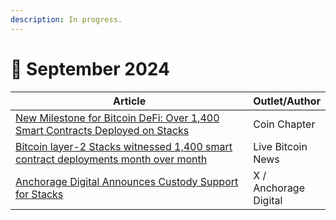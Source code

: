 ```yaml
---
description: In progress.
---
```


# 🔸 September 2024

<table><thead><tr><th width="471">Article</th><th>Outlet/Author</th></tr></thead><tbody><tr><td><a href="https://coinchapter.com/new-milestone-for-bitcoin-defi-over-1400-smart-contracts-deployed-on-stacks-even-before-major-upgrade/">New Milestone for Bitcoin DeFi: Over 1,400 Smart Contracts Deployed on Stacks</a></td><td>Coin Chapter</td></tr><tr><td><a href="https://www.livebitcoinnews.com/stacks-registers-unseen-smart-contract-deployment-days-away-from-its-nakamoto-upgrade/">Bitcoin layer-2 Stacks witnessed 1,400 smart contract deployments month over month</a></td><td>Live Bitcoin News</td></tr><tr><td><a href="https://x.com/Stacks/status/1831335327300309174?utm_source=stackssnacks.com&#x26;utm_medium=referral&#x26;utm_campaign=anchorage-digital-supporting-stacks-btc-bash-and-other-highlights">Anchorage Digital Announces Custody Support for Stacks</a></td><td>X / Anchorage Digital</td></tr></tbody></table>
